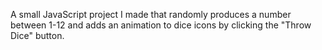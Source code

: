 A small JavaScript project I made that randomly produces a number between 1-12 and adds an animation to dice icons by clicking the "Throw Dice" button.
